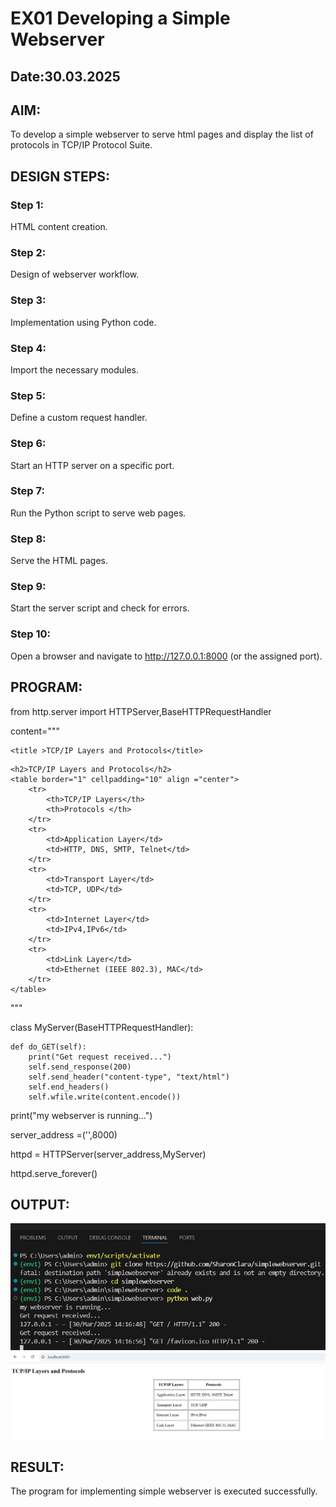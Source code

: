 # EX01 Developing a Simple Webserver
## Date:30.03.2025

## AIM:
To develop a simple webserver to serve html pages and display the list of protocols in TCP/IP Protocol Suite.

## DESIGN STEPS:
### Step 1: 
HTML content creation.

### Step 2:
Design of webserver workflow.

### Step 3:
Implementation using Python code.

### Step 4:
Import the necessary modules.

### Step 5:
Define a custom request handler.

### Step 6:
Start an HTTP server on a specific port.

### Step 7:
Run the Python script to serve web pages.

### Step 8:
Serve the HTML pages.

### Step 9:
Start the server script and check for errors.

### Step 10:
Open a browser and navigate to http://127.0.0.1:8000 (or the assigned port).

## PROGRAM:
from http.server import HTTPServer,BaseHTTPRequestHandler

content="""

    <title >TCP/IP Layers and Protocols</title>
    
        
</head>
<body>
    
    <h2>TCP/IP Layers and Protocols</h2>
    <table border="1" cellpadding="10" align ="center">
        <tr>
            <th>TCP/IP Layers</th>
            <th>Protocols </th>
        </tr>
        <tr>
            <td>Application Layer</td>
            <td>HTTP, DNS, SMTP, Telnet</td>
        </tr>
        <tr>
            <td>Transport Layer</td>
            <td>TCP, UDP</td>
        </tr>
        <tr>
            <td>Internet Layer</td>
            <td>IPv4,IPv6</td>
        </tr>
        <tr>
            <td>Link Layer</td>
            <td>Ethernet (IEEE 802.3), MAC</td>
        </tr>
    </table>
</body>
</html>
"""

class MyServer(BaseHTTPRequestHandler):

    def do_GET(self):
        print("Get request received...")
        self.send_response(200) 
        self.send_header("content-type", "text/html")       
        self.end_headers()
        self.wfile.write(content.encode())

print("my webserver is running...") 

server_address =('',8000)

httpd = HTTPServer(server_address,MyServer)

httpd.serve_forever()





## OUTPUT:
![alt text](<WhatsApp Image 2025-03-30 at 14.18.50_c9a7220c.jpg>)
![alt text](<WhatsApp Image 2025-03-30 at 14.19.15_c26b9666.jpg>)

## RESULT:
The program for implementing simple webserver is executed successfully.
